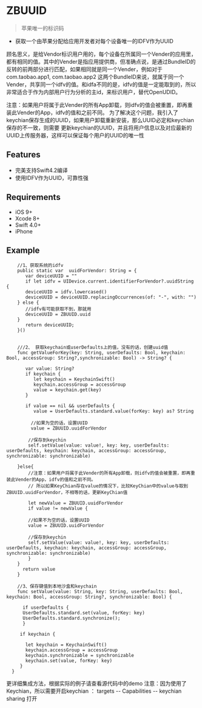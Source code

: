 # ZBUUID

>苹果唯一的标识码

- 获取一个由苹果分配给应用开发者对每个设备唯一的IDFV作为UUID

 顾名思义，是给Vendor标识用户用的，每个设备在所属同一个Vender的应用里，都有相同的值。其中的Vender是指应用提供商，但准确点说，是通过BundleID的反转的前两部分进行匹配，如果相同就是同一个Vender，例如对于com.taobao.app1, com.taobao.app2 这两个BundleID来说，就属于同一个Vender，共享同一个idfv的值。和idfa不同的是，idfv的值是一定能取到的，所以非常适合于作为内部用户行为分析的主id，来标识用户，替代OpenUDID。

注意：如果用户将属于此Vender的所有App卸载，则idfv的值会被重置，即再重装此Vender的App，idfv的值和之前不同。
为了解决这个问题，我引入了keychian保存生成的UUID，如果用户卸载重新安装，那么UUID必定和keychian保存的不一致，则需要
更新keychian的UUID，并且将用户信息以及对应最新的UUID上传服务器，这样可以保证每个用户的UUID的唯一性

## Features

- 完美支持Swift4.2编译
- 使用IDFV作为UUID，可靠性强


## Requirements

- iOS 9+
- Xcode 8+
- Swift 4.0+
- iPhone

## Example

        //1、获取系统的idfv
        public static var  uuidForVendor: String = {
           var deviceUUID = ""
           if let idfv = UIDevice.current.identifierForVendor?.uuidString {
           deviceUUID = idfv.lowercased()
           deviceUUID = deviceUUID.replacingOccurrences(of: "-", with: "")
        } else {
           //idfv有可能获取不到，那就用
           deviceUUID = ZBUUID.uuid
        }
           return deviceUUID;
        }()
        
   
        ///2、 获取keychain或userDefaults上的值，没有的话，创建uuid值
        func getValueForKey(key: String, userDefaults: Bool, keychain: Bool, accessGroup: String?,synchronizable: Bool) -> String? {
        
           var value: String?
           if keychain {
              let keychain = KeychainSwift()
              keychain.accessGroup = accessGroup
              value = keychain.get(key)
           }
        
           if value == nil && userDefaults {
              value = UserDefaults.standard.value(forKey: key) as? String
        
             //如果为空的话，设置UUID
             value = ZBUUID.uuidForVendor
         
            //保存到keychin
            self.setValue(value: value!, key: key, userDefaults: userDefaults, keychain: keychain, accessGroup: accessGroup, synchronizable: synchronizable)
        
        }else{
            //注意：如果用户将属于此Vender的所有App卸载，则idfv的值会被重置，即再重装此Vender的App，idfv的值和之前不同。
            // 所以如果KeyChian存在value的情况下，比较KeyChian中的value与取到 ZBUUID.uuidForVendor，不相等的话，更新KeyChian值
        
            let newValue = ZBUUID.uuidForVendor
            if value != newValue {
        
            //如果不为空的话，设置UUID
            value = ZBUUID.uuidForVendor
        
            //保存到keychin
            self.setValue(value: value!, key: key, userDefaults: userDefaults, keychain: keychain, accessGroup: accessGroup, synchronizable: synchronizable)
            }
        }
          return value
        }

        //3、保存键值到本地沙盒和keychain
        func setValue(value: String, key: String, userDefaults: Bool, keychain: Bool, accessGroup: String?, synchronizable: Bool) {
        
          if userDefaults {
          UserDefaults.standard.set(value, forKey: key)
          UserDefaults.standard.synchronize();
          }
        
         if keychain {
        
           let keychain = KeychainSwift()
           keychain.accessGroup = accessGroup
           keychain.synchronizable = synchronizable
           keychain.set(value, forKey: key)
         }
      }
        

更详细集成方法，根据实际的例子请查看源代码中的demo
注意：因为使用了Keychian，所以需要开启keychian ： targets -- Capabilities -- keychian sharing 打开



